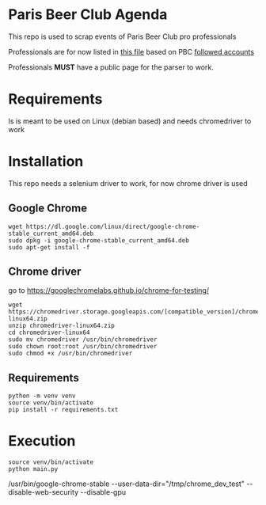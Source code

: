 # Paris Beer Club Agenda
This repo is used to scrap events of Paris Beer Club pro professionals

Professionals are for now listed in [this file](data/professionals.json) based on PBC [followed accounts](https://www.facebook.com/parisbeerclub/following)

Professionals **MUST** have a public page for the parser to work.

# Requirements
Is is meant to be used on Linux (debian based) and needs chromedriver to work

# Installation
This repo needs a selenium driver to work, for now chrome driver is used

## Google Chrome

```
wget https://dl.google.com/linux/direct/google-chrome-stable_current_amd64.deb
sudo dpkg -i google-chrome-stable_current_amd64.deb
sudo apt-get install -f
```

## Chrome driver

go to https://googlechromelabs.github.io/chrome-for-testing/

```
wget https://chromedriver.storage.googleapis.com/[compatible_version]/chromedriver-linux64.zip
unzip chromedriver-linux64.zip
cd chromedriver-linux64
sudo mv chromedriver /usr/bin/chromedriver
sudo chown root:root /usr/bin/chromedriver
sudo chmod +x /usr/bin/chromedriver
```
## Requirements
```
python -m venv venv
source venv/bin/activate
pip install -r requirements.txt
```
# Execution
```
source venv/bin/activate
python main.py
```


/usr/bin/google-chrome-stable --user-data-dir="/tmp/chrome_dev_test" --disable-web-security --disable-gpu